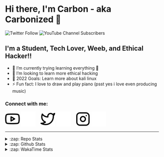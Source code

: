 # Hi there, I'm Carbon - aka Carbonized 👋

![Twitter Follow](https://img.shields.io/twitter/follow/CarbonEmSelf?color=%231DA1F2&logo=Twitter&style=for-the-badge)
![YouTube Channel Subscribers](https://img.shields.io/youtube/channel/subscribers/UC9Vm_yzyskUPAjnqaoc36XQ?color=%23FF0000&label=Carbonized&logo=Youtube&logoColor=%23FF0000&style=for-the-badge)

## I'm a Student, Tech Lover, Weeb, and Ethical Hacker!!

- 🌱 I’m currently trying learning everything 🤣
- 👯 I’m looking to learn more ethical hacking
- 🥅 2022 Goals: Learn more about kali linux
- ⚡ Fun fact: I love to draw and play piano (psst yes i love even producing music)

### Connect with me:

[![website](./img/youtube-light.svg)](https://youtube.com/channel/UC9Vm_yzyskUPAjnqaoc36XQ#gh-light-mode-only)
[![website](./img/youtube-dark.svg)](https://youtube.com/channel/UC9Vm_yzyskUPAjnqaoc36XQ#gh-dark-mode-only)
&nbsp;&nbsp;
[![website](./img/twitter-light.svg)](https://twitter.com/CarbonEmSelf#gh-light-mode-only)
[![website](./img/twitter-dark.svg)](https://twitter.com/CarbonEmSelf#gh-dark-mode-only)
&nbsp;&nbsp;
[![website](./img/instagram-light.svg)](https://instagram.com/carbonemself#gh-light-mode-only)
[![website](./img/instagram-dark.svg)](https://instagram.com/carbonemself#gh-dark-mode-only)

---

<details>
    <summary>:zap: Repo Stats</summary>

<!--START_SECTION:activity-->

</details>

<details>
    <summary>:zap: Github Stats</summary>

![Carbon's GitHub stats](https://github-readme-stats-carbonemself.vercel.app/api?username=CarbonEmSelf&showicons=true&theme=material-palenight)

</details>

<details>
    <summary>:zap: WakaTime Stats</summary>

<!--START_SECTION:waka-->
![Code Time](http://img.shields.io/badge/Code%20Time-17%20hrs%2028%20mins-blue)

![Profile Views](http://img.shields.io/badge/Profile%20Views-0-blue)

**🐱 My GitHub Data** 

> 🏆 46 Contributions in the Year 2022
 > 
> 📦 1.7 kB Used in GitHub's Storage 
 > 
> 🚫 Not Opted to Hire
 > 
> 📜 4 Public Repositories 
 > 
> 🔑 2 Private Repositories  
 > 
**I'm an Early 🐤** 

```text
🌞 Morning    10 commits     ██████░░░░░░░░░░░░░░░░░░░   25.0% 
🌆 Daytime    25 commits     ███████████████░░░░░░░░░░   62.5% 
🌃 Evening    5 commits      ███░░░░░░░░░░░░░░░░░░░░░░   12.5% 
🌙 Night      0 commits      ░░░░░░░░░░░░░░░░░░░░░░░░░   0.0%

```
📅 **I'm Most Productive on Thursday** 

```text
Monday       1 commits      ░░░░░░░░░░░░░░░░░░░░░░░░░   2.5% 
Tuesday      0 commits      ░░░░░░░░░░░░░░░░░░░░░░░░░   0.0% 
Wednesday    1 commits      ░░░░░░░░░░░░░░░░░░░░░░░░░   2.5% 
Thursday     33 commits     ████████████████████░░░░░   82.5% 
Friday       5 commits      ███░░░░░░░░░░░░░░░░░░░░░░   12.5% 
Saturday     0 commits      ░░░░░░░░░░░░░░░░░░░░░░░░░   0.0% 
Sunday       0 commits      ░░░░░░░░░░░░░░░░░░░░░░░░░   0.0%

```


📊 **This Week I Spent My Time On** 

```text
⌚︎ Time Zone: Asia/Kolkata

💬 Programming Languages: 
No Activity Tracked This Week

🔥 Editors: 
No Activity Tracked This Week

🐱‍💻 Projects: 
No Activity Tracked This Week

💻 Operating System: 
No Activity Tracked This Week

```

**I Mostly Code in Python** 

```text
Python                   2 repos             ████████████████░░░░░░░░░   66.67% 
Shell                    1 repo              ████████░░░░░░░░░░░░░░░░░   33.33%

```


**Timeline**

![Chart not found](https://raw.githubusercontent.com/CarbonEmSelf/CarbonEmSelf/master/charts/bar_graph.png) 


 Last Updated on 07/09/2022 18:49:53 UTC
<!--END_SECTION:waka-->

</details>
